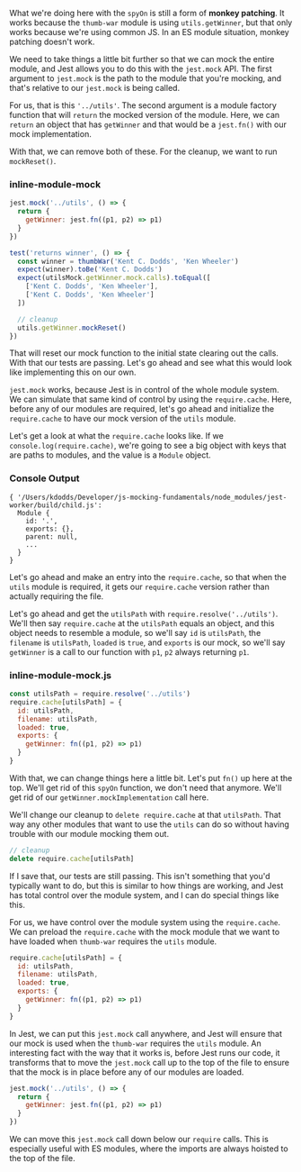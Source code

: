 What we're doing here with the `spyOn` is still a form of **monkey patching**.
It works because the `thumb-war` module is using `utils.getWinner`, but that only works because we're using common JS.
In an ES module situation, monkey patching doesn't work.

We need to take things a little bit further so that we can mock the entire module,
and Jest allows you to do this with the `jest.mock` API. The first argument to `jest.mock` is the path to the module that you're mocking, and that's relative to our `jest.mock` is being called.

For us, that is this `'../utils'`. The second argument is a module factory function that will `return` the mocked version of the module. Here, we can `return` an object that has `getWinner` and that would be a
`jest.fn()` with our mock implementation.

With that, we can remove both of these. For the cleanup, we want to run `mockReset()`.

### inline-module-mock
```javascript
jest.mock('../utils', () => {
  return {
    getWinner: jest.fn((p1, p2) => p1)
  }
})

test('returns winner', () => {
  const winner = thumbWar('Kent C. Dodds', 'Ken Wheeler')
  expect(winner).toBe('Kent C. Dodds')
  expect(utilsMock.getWinner.mock.calls).toEqual([
    ['Kent C. Dodds', 'Ken Wheeler'],
    ['Kent C. Dodds', 'Ken Wheeler']
  ])

  // cleanup
  utils.getWinner.mockReset()
})
```

That will reset our mock function to the initial state clearing out the calls. With that our tests are passing.
Let's go ahead and see what this would look like implementing this on our own.

`jest.mock` works, because Jest is in control of the whole module system.
We can simulate that same kind of control by using the `require.cache`. Here, before any of our modules are required,
let's go ahead and initialize the `require.cache` to have our mock version of the `utils` module.

Let's get a look at what the `require.cache` looks like. If we `console.log(require.cache)`, we're going to see a big object with keys that are paths to modules, and the value is a `Module` object.

### Console Output
```
{ '/Users/kdodds/Developer/js-mocking-fundamentals/node_modules/jest-worker/build/child.js':
  Module {
    id: '.',
    exports: {},
    parent: null,
    ...
  }
}
```

Let's go ahead and make an entry into the `require.cache`, so that when the `utils` module is required, it gets our `require.cache` version rather than actually requiring the file.

Let's go ahead and get the `utilsPath` with `require.resolve('../utils')`. We'll then say `require.cache` at the `utilsPath` equals an object, and this object needs to resemble a module, so we'll say `id` is `utilsPath`, the `filename` is `utilsPath`, `loaded` is `true`, and `exports` is our mock, so we'll say `getWinner` is a call to our function with `p1`, `p2` always returning `p1`.

### inline-module-mock.js
```javascript
const utilsPath = require.resolve('../utils')
require.cache[utilsPath] = {
  id: utilsPath,
  filename: utilsPath,
  loaded: true,
  exports: {
    getWinner: fn((p1, p2) => p1)
  }
}
```

With that, we can change things here a little bit. Let's put `fn()` up here at the top. We'll get rid of this `spyOn` function, we don't need that anymore. We'll get rid of our `getWinner.mockImplementation` call here.

We'll change our cleanup to `delete require.cache` at that `utilsPath`. That way any other modules that want to use the `utils` can do so without having trouble with our module mocking them out.

```javascript
// cleanup
delete require.cache[utilsPath]
```

If I save that, our tests are still passing. This isn't something that you'd typically want to do, but this is similar to how things are working, and Jest has total control over the module system, and I can do special things like this.

For us, we have control over the module system using the `require.cache`.
We can preload the `require.cache` with the mock module that we want to have loaded when `thumb-war` requires the `utils` module.

```javascript
require.cache[utilsPath] = {
  id: utilsPath,
  filename: utilsPath,
  loaded: true,
  exports: {
    getWinner: fn((p1, p2) => p1)
  }
}
```

In Jest, we can put this `jest.mock` call anywhere, and Jest will ensure that our mock is used when the `thumb-war` requires the `utils` module. An interesting fact with the way that it works is, before Jest runs our code, it transforms that to move the `jest.mock` call up to the top of the file to ensure that the mock is in place before any of our modules are loaded.

```javascript
jest.mock('../utils', () => {
  return {
    getWinner: jest.fn((p1, p2) => p1)
  }
})
```

We can move this `jest.mock` call down below our `require` calls. This is especially useful with ES modules, where the imports are always hoisted to the top of the file.

